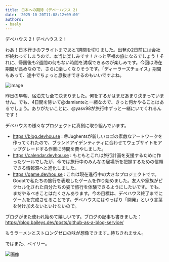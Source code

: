 ```yaml
---
title: 日本への期待 (デベーハウス 2)
date: '2025-10-20T11:08:12+09:00'
authors:
- baely
---
```

デベハウス 2！デベハウス 2！

わあ！日本行きのフライトまであと1週間を切りました。出発の2日前には会社が終わってしまうので、本当に楽しみです！きっと至福の旅になるでしょう！それに、帰国後も2週間の何もない時間を満喫できるのが楽しみです。今回は滞在期間が長めなので、さらに楽しくなりそうです。「ディーラーズチョイス」期間もあって、途中でちょっと息抜きできるのもいいですよね。

![image](https://github.com/user-attachments/assets/bb2fe9e9-75ef-45af-9835-8621e3a0e73d)

昨日の早朝、宿泊先も全て決まりました。何をするかはまだあまり決まっていません。でも、4日間を除いて@damianteと一緒なので、きっと何かやることはあるでしょう。ありがたいことに、@yasv98が旅行中ずっと一緒にいてくれるんです！

デベハウスの様々なプロジェクトに真剣に取り組んでいます。

- https://blog.devhou.se : @Jughentsが新しいロゴの素敵なアートワークを作ってくれたので、ブランドアイデンティティに合わせてウェブサイトをアップグレードする作業に時間を費やしました。
- https://calendar.devhou.se : もともとこれは旅行計画を支援するために作ったツールでしたが、今では旅行中のみんなの居場所を把握するための信頼できる情報源へと進化しました。
- https://game.devhou.se : これは現在進行中の大きなプロジェクトです。Godotで私たちの旅行を表現したゲームを作り始めました。友人や家族がピクセル化された自分たちの姿で旅行を体験できるようにしたいです。でも、まだやるべきことはたくさんあります。今の目標は、デベハウス終了までにゲームを完成させることです。デベハウスにはやっぱり「開発」という言葉を付け加えないといけないので。

ブログがまた使われ始めて嬉しいです。ブログの記事も書きました：https://blog.baileys.dev/posts/github-as-a-blog-service/

もうラーメンとストロングゼロの味が想像できます…待ちきれません。

ではまた、ベイリー。

![画像](https://github.com/user-attachments/assets/49f9fbe7-9c5a-4018-b6a4-733d123058d6)